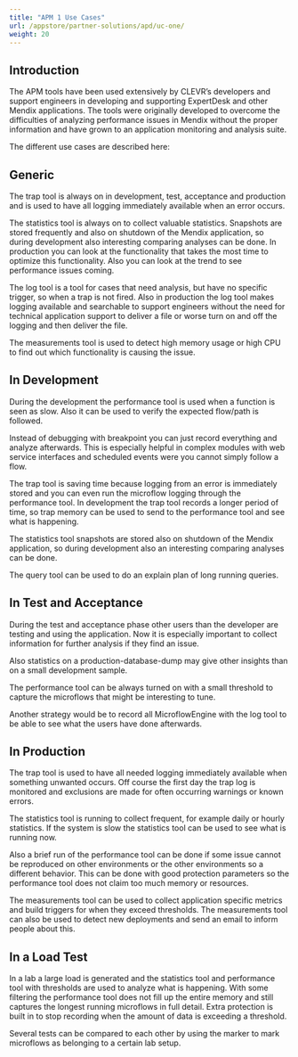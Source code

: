 ```yaml
---
title: "APM 1 Use Cases"
url: /appstore/partner-solutions/apd/uc-one/
weight: 20
---
```


## Introduction

The APM tools have been used extensively by CLEVR’s developers and support engineers in developing and supporting ExpertDesk and other Mendix applications. The tools were originally developed to overcome the difficulties of analyzing performance issues in Mendix without the proper information and have grown to an application monitoring and analysis suite.

The different use cases are described here:

## Generic

The trap tool is always on in development, test, acceptance and production and is used to have all logging immediately available when an error occurs.

The statistics tool is always on to collect valuable statistics. Snapshots are stored frequently and also on shutdown of the Mendix application, so during development also interesting comparing analyses can be done. In production you can look at the functionality that takes the most time to optimize this functionality. Also you can look at the trend to see performance issues coming.

The log tool is a tool for cases that need analysis, but have no specific trigger, so when a trap is not fired. Also in production the log tool makes logging available and searchable to support engineers without the need for technical application support to deliver a file or worse turn on and off the logging and then deliver the file.

The measurements tool is used to detect high memory usage or high CPU to find out which functionality is causing the issue.

## In Development

During the development the performance tool is used when a function is seen as slow. Also it can be used to verify the expected flow/path is followed.

Instead of debugging with breakpoint you can just record everything and analyze afterwards. This is especially helpful in complex modules with web service interfaces and scheduled events were you cannot simply follow a flow.

The trap tool is saving time because logging from an error is immediately stored and you can even run the microflow logging through the performance tool. In development the trap tool records a longer period of time, so trap memory can be used to send to the performance tool and see what is happening.

The statistics tool snapshots are stored also on shutdown of the Mendix application, so during development also an interesting comparing analyses can be done.

The query tool can be used to do an explain plan of long running queries.

## In Test and Acceptance

During the test and acceptance phase other users than the developer are testing and using the application. Now it is especially important to collect information for further analysis if they find an issue.

Also statistics on a production-database-dump may give other insights than on a small development sample.

The performance tool can be always turned on with a small threshold to capture the microflows that might be interesting to tune.

Another strategy would be to record all MicroflowEngine with the log tool to be able to see what the users have done afterwards.

## In Production

The trap tool is used to have all needed logging immediately available when something unwanted occurs. Off course the first day the trap log is monitored and exclusions are made for often occurring warnings or known errors.

The statistics tool is running to collect frequent, for example daily or hourly statistics.  If the system is slow the statistics tool can be used to see what is running now.

Also a brief run of the performance tool can be done if some issue cannot be reproduced on other environments or the other environments so a different behavior. This can be done with good protection parameters so the performance tool does not claim too much memory or resources.

The measurements tool can be used to collect application specific metrics and build triggers for when they exceed thresholds. The measurements tool can also be used to detect new deployments and send an email to inform people about this.

## In a Load Test

In a lab a large load is generated and the statistics tool and performance tool with thresholds are used to analyze what is happening. With some filtering the performance tool does not fill up the entire memory and still captures the longest running microflows in full detail. Extra protection is built in to stop recording when the amount of data is exceeding a threshold.

Several tests can be compared to each other by using the marker to mark microflows as belonging to a certain lab setup.
